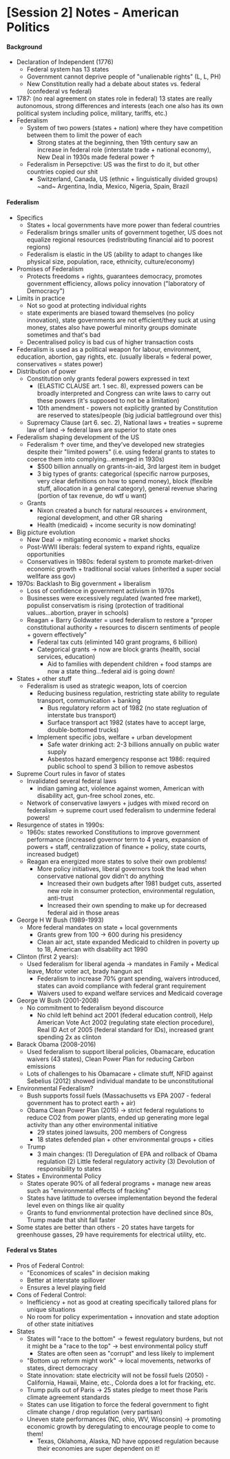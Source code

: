 # [Session 2] Notes - American Politics

#### Background

- Declaration of Independent (1776) 
  - Federal system has 13 states
  - Government cannot deprive people of "unalienable rights" (L, L, PH)
  - New Constitution really had a debate about states vs. federal (confederal vs federal)
- 1787: (no real agreement on states role in federal) 13 states are really autonomous, strong differences and interests (each one also has its own political system including police, military, tariffs, etc.)
- Federalism
  - System of two powers (states + nation) where they have competition between them to limit the power of each
    - Strong states at the beginning, then 19th century saw an increase in federal role (interstate trade + national economy), New Deal in 1930s made federal power $\uparrow$ 
  - Federalism in Persepctive: US was the first to do it, but other countries copied our shit
    - Switzerland, Canada, US (ethnic + linguistically divided groups) ~and~ Argentina, India, Mexico, Nigeria, Spain, Brazil

#### Federalism

- Specifics
  - States + local governments have more power than federal countries
  - Federalism brings smaller units of government together, US does not equalize regional resources (redistributing financial aid to poorest regions)
  - Federalism is elastic in the US (ability to adapt to changes like physical size, population, race, ethnicity, culture/economy)
- Promises of Federalism
  - Protects freedoms + rights, guarantees democracy, promotes government efficiency, allows policy innovation ("laboratory of Democracy")
- Limits in practice
  - Not so good at protecting individual rights
  - state experiments are biased toward themselves (no policy innovation), state governments are not efficient/they suck at using money, states also have powerful minority groups dominate sometimes and that's bad
  - Decentralised policy is bad cus of higher transaction costs 
- Federalism is used as a political weapon for labour, environment, education, abortion, gay rights, etc. (usually liberals = federal power, conservatives = states power)
- Distribution of power
  - Constitution only grants federal powers expressed in text
    - (ELASTIC CLAUSE art. 1 sec. 8), expressed powers can be broadly interpreted and Congress can write laws to carry out these powers (it's supposed to not be a limitation)
    - 10th amendment - powers not explicitly granted by Constitution are reserved to states/people (big judicial battleground over this)
  - Supremacy Clause (art 6. sec. 2), National laws + treaties = supreme law of land $\rightarrow$ federal laws are superior to state ones
- Federalism shaping development of the US
  - Federalism $\uparrow$ over time, and they've developed new strategies despite their "limited powers" (i.e. using federal grants to states to coerce them into complying...emerged in 1930s)
    - $500 billion annually on grants-in-aid, 3rd largest item in budget
    - 3 big types of grants: categorical (specific narrow purposes, very clear definitions on how to spend money), block (flexible stuff, allocation in a general category), general revenue sharing (portion of tax revenue, do wtf u want)
  - Grants
    - Nixon created a bunch for natural resources + environment, regional development, and other GR sharing
    - Health (medicaid) + income security is now dominating!
- Big picture evolution
  - New Deal $\rightarrow$ mitigating economic + market shocks
  - Post-WWII liberals: federal system to expand rights, equalize opportunities
  - Conservatives in 1980s: federal system to promote market-driven economic growth + traditional social values (inherited a super social wellfare ass gov)
- 1970s: Backlash to Big government + liberalism
  - Loss of confidence in government activism in 1970s
  - Businesses were excessively regulated (wanted free market), populist conservatism is rising (protection of traditional values...abortion, prayer in schools)
  - Reagan + Barry Goldwater = used federalism to restore a "proper constitutional authority + resources to discern sentiments of people + govern effectively"
    - Federal tax cuts (eliminted 140 grant programs, 6 billion)
    - Categorical grants $\rightarrow$ now are block grants  (health, social services, education)
      - Aid to families with dependent children + food stamps are now a state thing...federal aid is going down!
- States + other stuff
  - Federalism is used as strategic weapon, lots of coercion
    - Reducing business regulation, restricting state ability to regulate transport, communication + banking
      - Bus regulatory reform act of 1982 (no state regluation of interstate bus transport)
      - Surface transport act 1982 (states have to accept large, double-bottomed trucks)
    - Implement specific jobs, welfare + urban development
      - Safe water drinking act: 2-3 billions annually on public water supply
      - Asbestos hazard emergency response act 1986: required public school to spend 3 billion to remove asbestos
- Supreme Court rules in favor of states
  - Invalidated several federal laws
    - indian gaming act, violence against women, American with disability act, gun-free school zones, etc.
  - Network of conservative lawyers + judges with mixed record on federalism $\rightarrow$ supreme court used federalism to undermine federal powers!
- Resurgence of states in 1990s:
  - 1960s: states reworked Constitutions to improve government performance (increased governor term to 4 years, expansion of powers + staff, centralizzation of finance + policy, state courts, increased budget)
  - Reagan era energized more states to solve their own problems!
    - More policy initiatives, liberal governors took the lead when conservative national gov didn't do anything
      - Increased their own budgets after 1981 budget cuts, asserted new role in consumer protection, environmental regulation, anti-trust
      - Increased their own spending to make up for decreased federal aid in those areas
- George H W Bush (1989-1993)
  - More federal mandates on state + local governments 
    - Grants grew from 100 $\rightarrow$ 600 during his presidency
    - Clean air act, state expanded Medicaid to children in poverty up to 18, American with disability act 1990
- Clinton (first 2 years):
  - Used federalism for liberal agenda $\rightarrow$ mandates in Family + Medical leave, Motor voter act, brady hangun act
    - Federalism to increase 70% grant spending, waivers introduced, states can avoid compliance with federal grant requirement
    - Waivers used to expand welfare services and Medicaid coverage
- George W Bush (2001-2008)
  - No commitment to federalism beyond discource
    - No child left behind act 2001 (federal education control), Help American Vote Act 2002 (regulating state election procedure), Real ID Act of 2005 (federal standard for IDs), increased grant spending 2x as clinton
- Barack Obama (2008-2016)
  - Used federalism to support liberal policies, Obamacare, education waivers (43 states), Clean Power Plan for reducing Carbon emissions
  - Lots of challenges to his Obamacare + climate stuff, NFID against Sebelius (2012) showed individual mandate to be unconstitutional
- Environmental Federalism?
  - Bush supports fossil fuels (Massachusetts vs EPA 2007 - federal government has to protect earth + air)
  - Obama Clean Power Plan (2015) $\rightarrow$ strict federal regulations to reduce CO2 from power plants, ended up generating more legal activity than any other environmental initiative
    - 29 states joined lawsuits, 200 members of Congress
    - 18 states defended plan + other environmental groups + cities
  - Trump
    - 3 main changes: (1) Deregulation of EPA and rollback of Obama regulation (2) Little federal regulatory activity (3) Devolution of responsibility to states
- States + Environmental Policy
  - States operate 90% of all federal programs + manage new areas such as "environmental effects of fracking"
  - States have latittude to oversee implementation beyond the federal level even on things like air quality
  - Grants to fund envrionmental protection have declined since 80s, Trump made that shit fall faster
- Some states are better than others - 20 states have targets for greenhouse gasses, 29 have requirements for electrical utility, etc.

#### Federal vs States

- Pros of Federal Control:
  - "Economices of scales" in decision making
  - Better at interstate spillover
  - Ensures a level playing field
- Cons of Federal Control:
  - Inefficiency + not as good at creating specifically tailored plans for unique situations
  - No room for policy experimentation + innovation and state adoption of other state initiatives
- States
  - States will "race to the bottom" $\rightarrow$ fewest regulatory burdens, but not it might be a "race to the top" $\rightarrow$ best environmental policy stuff
    - States are often seen as "corrupt" and less likely to implement
  - "Bottom up reform might work" $\rightarrow$ local movements, networks of states, direct democracy 
  - State innovation: state electricity will not be fossil fuels (2050) - California, Hawaii, Maine, etc., Colorda does a lot for fracking, etc.
  - Trump pulls out of Paris $\rightarrow$ 25 states pledge to meet those Paris climate agreement standards
  - States can use litigation to force the federal government to fight climate change / drop regulation (very partisan)
  - Uneven state performances (NC, ohio, WV, Wisconsin) $\rightarrow$ promoting economic growth by deregulating to encourage people to come to them!
    - Texas, Oklahoma, Alaska, ND have opposed regulation because their economies are super dependent on it!